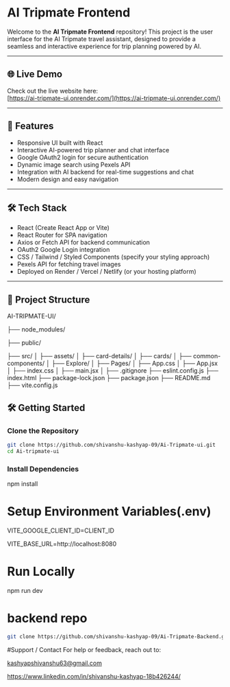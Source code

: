 # AI Tripmate Frontend

Welcome to the **AI Tripmate Frontend** repository! This project is the user interface for the AI Tripmate travel assistant, designed to provide a seamless and interactive experience for trip planning powered by AI.

---

## 🌐 Live Demo

Check out the live website here:  
[https://ai-tripmate-ui.onrender.com/](https://ai-tripmate-ui.onrender.com/)

---

## 🚀 Features

- Responsive UI built with React  
- Interactive AI-powered trip planner and chat interface  
- Google OAuth2 login for secure authentication  
- Dynamic image search using Pexels API  
- Integration with AI backend for real-time suggestions and chat  
- Modern design and easy navigation

---

## 🛠️ Tech Stack

- React (Create React App or Vite)  
- React Router for SPA navigation  
- Axios or Fetch API for backend communication  
- OAuth2 Google Login integration  
- CSS / Tailwind / Styled Components (specify your styling approach)  
- Pexels API for fetching travel images  
- Deployed on Render / Vercel / Netlify (or your hosting platform)

---

## 📁 Project Structure
AI-TRIPMATE-UI/

├── node_modules/

├── public/

├── src/
│   ├── assets/
│   ├── card-details/
│   ├── cards/
│   ├── common-components/
│   ├── Explore/
│   ├── Pages/
│   ├── App.css
│   ├── App.jsx
│   ├── index.css
│   ├── main.jsx
│
├── .gitignore
├── eslint.config.js
├── index.html
├── package-lock.json
├── package.json
├── README.md
├── vite.config.js

## 🛠️ Getting Started

### Clone the Repository

```bash
git clone https://github.com/shivanshu-kashyap-09/Ai-Tripmate-ui.git
cd Ai-tripmate-ui
```
### Install Dependencies
npm install

# Setup Environment Variables(.env)
VITE_GOOGLE_CLIENT_ID=CLIENT_ID

VITE_BASE_URL=http://localhost:8080

# Run Locally
npm run dev

# backend repo
```bash
git clone https://github.com/shivanshu-kashyap-09/Ai-Tripmate-Backend.git
```
#Support / Contact
For help or feedback, reach out to:

kashyapshivanshu63@gmail.com

https://www.linkedin.com/in/shivanshu-kashyap-18b426244/


